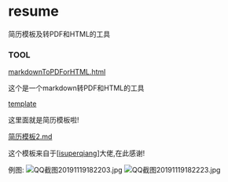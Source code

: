 # resume
简历模板及转PDF和HTML的工具



### TOOL

 [markdownToPDForHTML.html](https://github.com/RobotWuYun/resume/blob/master/markdownToPDForHTML.html) 

这个是一个markdown转PDF和HTML的工具



 [template](https://github.com/RobotWuYun/resume/tree/master/template) 

这里面就是简历模板啦!



 [简历模板2.md](https://github.com/RobotWuYun/resume/blob/master/template/简历模板2.md) 

这个模板来自于[[isuperqiang](https://github.com/isuperqiang)]大佬,在此感谢!



例图:
![QQ截图20191119182203.jpg](https://i.loli.net/2019/11/19/fSjZs3kYhwN1LRV.jpg)
![QQ截图20191119182223.jpg](https://i.loli.net/2019/11/19/wP25QyaLcE7V1rW.jpg)
